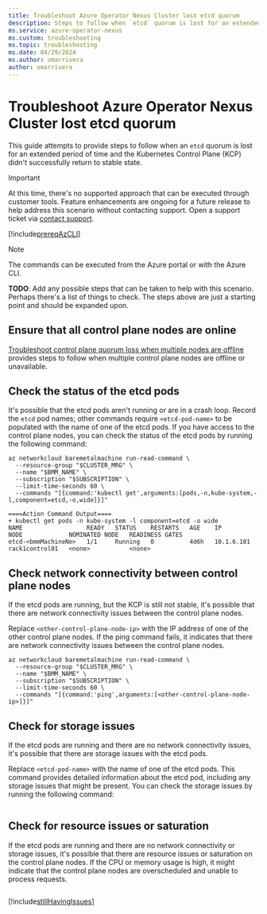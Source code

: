 ```yaml
---
title: Troubleshoot Azure Operator Nexus Cluster lost etcd quorum
description: Steps to follow when `etcd` quorum is lost for an extended period of time and the KCP didn't successfully return to a stable state.
ms.service: azure-operator-nexus
ms.custom: troubleshooting
ms.topic: troubleshooting
ms.date: 04/29/2024
ms.author: omarrivera
author: omarrivera
---
```


# Troubleshoot Azure Operator Nexus Cluster lost etcd quorum

This guide attempts to provide steps to follow when an `etcd` quorum is lost for an extended period of time and the Kubernetes Control Plane (KCP) didn't successfully return to stable state.

> [!IMPORTANT]
> At this time, there's no supported approach that can be executed through customer tools.
> Feature enhancements are ongoing for a future release to help address this scenario without contacting support.
> Open a support ticket via [contact support].

[!include[prereqAzCLI](./includes/prereq-az-cli.md)]

> [!NOTE]
> The commands can be executed from the Azure portal or with the Azure CLI.

**TODO**: Add any possible steps that can be taken to help with this scenario. Perhaps there's a list of things to check. The steps above are just a starting point and should be expanded upon.

## Ensure that all control plane nodes are online

[Troubleshoot control plane quorum loss when multiple nodes are offline](./troubleshoot-control-plane-quorum.md) provides steps to follow when multiple control plane nodes are offline or unavailable.

## Check the status of the etcd pods

It's possible that the etcd pods aren't running or are in a crash loop.
Record the `etcd` pod names; other commands require `<etcd-pod-name>` to be populated with the name of one of the etcd pods.
If you have access to the control plane nodes, you can check the status of the etcd pods by running the following command:

```azurecli
az networkcloud baremetalmachine run-read-command \
  --resource-group "$CLUSTER_MRG" \
  --name "$BMM_NAME" \
  --subscription "$SUBSCRIPTION" \
  --limit-time-seconds 60 \
  --commands "[{command:'kubectl get',arguments:[pods,-n,kube-system,-l,component=etcd,-o,wide]}]"

====Action Command Output====
+ kubectl get pods -n kube-system -l component=etcd -o wide
NAME                  READY   STATUS    RESTARTS   AGE    IP           NODE             NOMINATED NODE   READINESS GATES
etcd-<bmmMachineNe>   1/1     Running   0          4d6h   10.1.6.101   rack1control01   <none>           <none>
```

## Check network connectivity between control plane nodes

If the etcd pods are running, but the KCP is still not stable, it's possible that there are network connectivity issues between the control plane nodes.

Replace `<other-control-plane-node-ip>` with the IP address of one of the other control plane nodes.
If the ping command fails, it indicates that there are network connectivity issues between the control plane nodes.

```azurecli
az networkcloud baremetalmachine run-read-command \
  --resource-group "$CLUSTER_MRG" \
  --name "$BMM_NAME" \
  --subscription "$SUBSCRIPTION" \
  --limit-time-seconds 60 \
  --commands "[{command:'ping',arguments:[<other-control-plane-node-ip>]}]"
```

## Check for storage issues

If the etcd pods are running and there are no network connectivity issues, it's possible that there are storage issues with the etcd pods.


Replace `<etcd-pod-name>` with the name of one of the etcd pods.
This command provides detailed information about the etcd pod, including any storage issues that might be present.
You can check the storage issues by running the following command:

```azurecli
```


## Check for resource issues or saturation

If the etcd pods are running and there are no network connectivity or storage issues, it's possible that there are resource issues or saturation on the control plane nodes.
If the CPU or memory usage is high, it might indicate that the control plane nodes are overscheduled and unable to process requests.

```azurecli
```


[!include[stillHavingIssues](./includes/contact-support.md)]

[contact support]: https://portal.azure.com/?#blade/Microsoft_Azure_Support/HelpAndSupportBlade